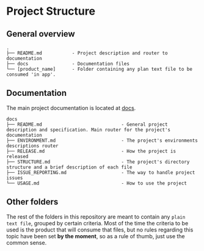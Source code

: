 # Project Structure

## General overview

```
.
├── README.md           - Project description and router to documentation
├── docs                - Documentation files
└── [product_name]      - Folder containing any plan text file to be consumed 'in app'.
```

## Documentation

The main project documentation is located at [docs](../docs).

```
docs
├── README.md                             - General project description and specification. Main router for the project's documentation
├── ENVIRONMENT.md                        - The project's environments descriptions router
├── RELEASE.md                            - How the project is released
├── STRUCTURE.md                          - The project's directory structure and a brief description of each file
├── ISSUE_REPORTING.md                    - The way to handle project issues
└── USAGE.md                              - How to use the project
```

## Other folders

The rest of the folders in this repository are meant to contain any `plain text file`, grouped by certain criteria. Most of the time the criteria to be used is the product that will consume that files, but no rules regarding this topic have been set __by the moment__, so as a rule of thumb, just use the common sense.

